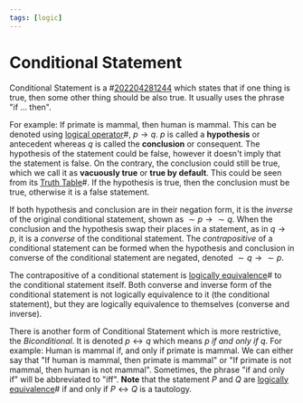 ```yaml
---
tags: [logic]
---
```


# Conditional Statement

Conditional Statement is a #[202204281244](202204281244.md) which states that if
one thing is true, then some other thing should be also true. It usually uses
the phrase "if ... then".

For example: If primate is mammal, then human is mammal. This can be denoted
using [logical operator](202205062025.md)#, $p \rightarrow q$. $p$ is called a
**hypothesis** or antecedent whereas $q$ is called the **conclusion** or
consequent. The hypothesis of the statement could be false, however it doesn't
imply that the statement is false. On the contrary, the conclusion could still
be true, which we call it as **vacuously true** or **true by default**. This
could be seen from its [Truth Table](202205061151.md)#. If the hypothesis is
true, then the conclusion must be true, otherwise it is a false statement.

If both hypothesis and conclusion are in their negation form, it is the
*inverse* of the original conditional statement, shown as $\sim p \rightarrow
\sim q$. When the conclusion and the hypothesis swap their places in a
statement, as in $q \rightarrow p$, it is a *converse* of the conditional
statement. The *contrapositive* of a conditional statement can be formed when
the hypothesis and conclusion in converse of the conditional statement are
negated, denoted $\sim q \rightarrow \sim p$. 

The contrapositive of a conditional statement is 
[logically equivalence](202205061231.md)# to the conditional statement itself.
Both converse and inverse form of the conditional statement is not logically
equivalence to it (the conditional statement), but they are logically
equivalence to themselves (converse and inverse).

There is another form of Conditional Statement which is more restrictive, the
*Biconditional*. It is denoted $p \leftrightarrow q$ which means $p$ *if and
only if* $q$. For example: Human is mammal if, and only if primate is mammal. We
can either say that "If human is mammal, then primate is mammal" or "If primate
is not mammal, then human is not mammal". Sometimes, the phrase "if and only if"
will be abbreviated to "iff". **Note** that the statement $P$ and $Q$ are
[logically equivalence](202205061231.md)# if and only if $P \leftrightarrow Q$ is
a tautology.
